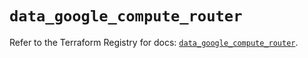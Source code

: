 # `data_google_compute_router`

Refer to the Terraform Registry for docs: [`data_google_compute_router`](https://registry.terraform.io/providers/hashicorp/google/5.43.1/docs/data-sources/compute_router).
